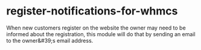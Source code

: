 # register-notifications-for-whmcs
When new customers register on the website the owner may need to be informed about the registration, this module will do that by sending an email to the owner&amp;#39;s email address.
